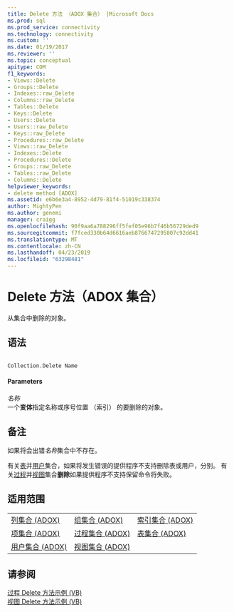 ```yaml
---
title: Delete 方法 （ADOX 集合） |Microsoft Docs
ms.prod: sql
ms.prod_service: connectivity
ms.technology: connectivity
ms.custom: ''
ms.date: 01/19/2017
ms.reviewer: ''
ms.topic: conceptual
apitype: COM
f1_keywords:
- Views::Delete
- Groups::Delete
- Indexes::raw_Delete
- Columns::raw_Delete
- Tables::Delete
- Keys::Delete
- Users::Delete
- Users::raw_Delete
- Keys::raw_Delete
- Procedures::raw_Delete
- Views::raw_Delete
- Indexes::Delete
- Procedures::Delete
- Groups::raw_Delete
- Tables::raw_Delete
- Columns::Delete
helpviewer_keywords:
- delete method [ADOX]
ms.assetid: e6b6e3a4-8952-4d79-81f4-51019c338374
author: MightyPen
ms.author: genemi
manager: craigg
ms.openlocfilehash: 90f9aa6a788296ff5fef05e96b7f46b56729ded9
ms.sourcegitcommit: f7fced330b64d6616aeb8766747295807c92dd41
ms.translationtype: MT
ms.contentlocale: zh-CN
ms.lasthandoff: 04/23/2019
ms.locfileid: "63298481"
---
```

# <a name="delete-method-adox-collections"></a>Delete 方法（ADOX 集合）
从集合中删除的对象。  
  
## <a name="syntax"></a>语法  
  
```  
  
Collection.Delete Name  
```  
  
#### <a name="parameters"></a>Parameters  
 *名称*  
 一个**变体**指定名称或序号位置 （索引） 的要删除的对象。  
  
## <a name="remarks"></a>备注  
 如果将会出错*名称*集合中不存在。  
  
 有关[表](../../../ado/reference/adox-api/tables-collection-adox.md)并[用户](../../../ado/reference/adox-api/users-collection-adox.md)集合，如果将发生错误的提供程序不支持删除表或用户，分别。 有关[过程](../../../ado/reference/adox-api/procedures-collection-adox.md)并[视图](../../../ado/reference/adox-api/views-collection-adox.md)集合**删除**如果提供程序不支持保留命令将失败。  
  
## <a name="applies-to"></a>适用范围  
  
||||  
|-|-|-|  
|[列集合 (ADOX)](../../../ado/reference/adox-api/columns-collection-adox.md)|[组集合 (ADOX)](../../../ado/reference/adox-api/groups-collection-adox.md)|[索引集合 (ADOX)](../../../ado/reference/adox-api/indexes-collection-adox.md)|  
|[项集合 (ADOX)](../../../ado/reference/adox-api/keys-collection-adox.md)|[过程集合 (ADOX)](../../../ado/reference/adox-api/procedures-collection-adox.md)|[表集合 (ADOX)](../../../ado/reference/adox-api/tables-collection-adox.md)|  
|[用户集合 (ADOX)](../../../ado/reference/adox-api/users-collection-adox.md)|[视图集合 (ADOX)](../../../ado/reference/adox-api/views-collection-adox.md)||  
  
## <a name="see-also"></a>请参阅  
 [过程 Delete 方法示例 (VB)](../../../ado/reference/adox-api/procedures-delete-method-example-vb.md)   
 [视图 Delete 方法示例 (VB)](../../../ado/reference/adox-api/views-delete-method-example-vb.md)
